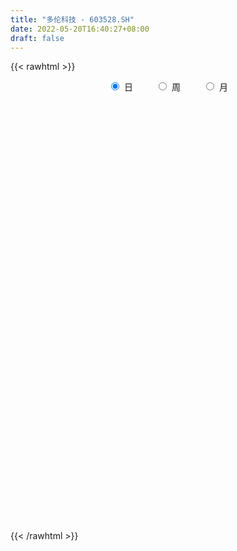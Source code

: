 ```yaml
---
title: "多伦科技 - 603528.SH"
date: 2022-05-20T16:40:27+08:00
draft: false
---
```

{{< rawhtml >}}
    <div style="text-align: center">
        <label style="padding: 1rem;"><input style="margin-right: .5rem" type="radio" name="period" value="D" checked onclick="period_change(this)">日</label>
        <label style="padding: 1rem;"><input style="margin-right: .5rem" type="radio" name="period" value="W" onclick="period_change(this)">周</label>
        <label style="padding: 1rem;"><input style="margin-right: .5rem" type="radio" name="period" value="M" onclick="period_change(this)">月</label>
    </div>
    <div id="chart" style="height: 700px;"></div> 
    <script type="text/javascript">
        const D_v = [88317.94,124530.0,103989.47,138926.99,129784.19,67183.0,84947.59,71964.83,52346.34,163768.57,290555.54,167039.06,124992.46,85706.24,96510.79,90710.22,72031.19,59670.53,53908.0,44560.11,85209.0,53409.76,62766.15,144090.92,98509.26,49193.0,55923.25,48762.22,40203.25,34365.31,69115.95,93376.96,51154.97,40407.0,53279.69,43939.68,49185.02,47878.12,44071.85,46292.51,27036.0,26009.0,33170.26,41780.95,40625.0,42506.07,41245.29,31459.46,47312.03,28326.0,29557.0,25313.07,36878.9,36581.08,31639.0,41930.63,22499.91,34486.95,41631.01,35881.21,36123.26,23887.0,20600.0,30131.08,43168.94,26919.75,29245.74,31096.99,45554.71,39504.92,28212.0,22739.17,22447.33,29140.57,44007.23,42603.0,123352.44,68737.83,41960.34,34133.84,44017.41,33868.78,42957.15,60524.54,39783.74,46832.71,57347.37,45219.66,43808.59,49525.44,45264.0,44645.0,39930.75,27603.95,72544.12,62085.51,32030.0,21188.34,25846.95,18560.92,24441.92,22010.0,21386.5,19317.0,16942.0,25878.0,28646.0,13487.0,13283.0,25670.0,19271.0,10913.1,13759.0,25112.41,13356.41,62562.56,28186.37,32155.19,18029.0,28294.19,21828.0,18484.08,13558.19,13035.09,16873.0,24467.94,26626.0,21806.0,13823.0,17751.0,21587.0,12745.1,15226.0,16568.96,21271.0,21680.0,12901.51,61889.1,38763.99,22857.51,21549.24,33083.73,22487.0,21977.51,18504.31,19487.87,21762.0,22052.98,18190.87,24371.87,22604.0,22637.84,49017.85,44824.0,37754.0,24994.12,22796.0,30391.0,25805.4,32683.0,29670.84,54435.81,37583.0,26659.0,38549.0,26280.0,20939.0,21117.0,21428.01,29853.0,60698.41,57286.0,41069.26,94625.89,72890.88,53692.84,94454.67,58101.47,52576.0,23020.46,96082.26,60790.26,44627.09,33383.0,30793.0,18779.0,18685.0,23700.0,22287.0,14365.0,36541.0,23463.38,19895.51,37872.0,22327.0,30524.0,26021.0,66021.9,364901.01,233084.66,116391.46,107357.42,135857.72,138168.27,101616.17,75752.5,81880.0,80375.0,70748.99,46012.24,41661.82,41657.82,31608.1,39011.0,26266.0,27349.0,22536.99,24786.99,28221.99,26695.0,31812.0,48012.0,24953.41,21632.99,24662.5,21449.5,19472.0,37748.39,16889.87,18063.0,40461.41,53147.0,62596.0,39808.0,57166.14,42801.07,28666.99,30733.98,24271.8,19293.93,15130.82,18951.0,25019.0,19331.82,15560.0,15287.09,16728.0,17888.0,17417.1,13765.0]
const D_histogram = [0.0,0.0209768661,0.0323391302,0.0643325357,0.0616824836,0.0563792529,0.0590969247,0.0392316786,0.0265089204,0.0735165296,0.1044930493,0.0943247197,0.0828342553,0.0683887125,0.0736628555,0.0667039398,0.0363997477,0.0177556027,-0.0028095162,-0.0095117533,-0.0033420686,-0.0072126851,-0.001272808,-0.0627486772,-0.1153398434,-0.1382826221,-0.1436772,-0.1317190538,-0.1124020909,-0.103907267,-0.0724097351,-0.0822256821,-0.0904307212,-0.0912462532,-0.0993048211,-0.0889182222,-0.076246843,-0.079226473,-0.06359931,-0.0580438447,-0.0474728779,-0.0386714757,-0.0243325032,-0.0040280197,0.0183221401,0.0184049155,0.0070373447,-0.003907271,-0.021662266,-0.0235604568,-0.0217484709,-0.0144655531,-0.0175040833,-0.0140491842,-0.0232660126,-0.046908988,-0.0501679019,-0.0390889472,-0.0080278002,0.0122498124,0.032973905,0.0419672945,0.0468700661,0.053950493,0.0682834666,0.0760443798,0.0842113056,0.0779727677,0.0832761356,0.0634371,0.0536235908,0.0428279892,0.0337996706,0.0371242966,0.0479326128,0.0429722475,0.0040397538,-0.0324561079,-0.0513977023,-0.0665228229,-0.0636332863,-0.0590316023,-0.0496344004,-0.0350582444,-0.0198347516,-0.0036820004,0.001365827,0.0017382816,0.0042622295,-0.0003036286,-0.0058823146,-0.0162572071,-0.0245901099,-0.0279593797,-0.0311680758,-0.041056827,-0.0500533093,-0.0457794866,-0.04543315,-0.0346995571,-0.0179390186,-0.0027058721,0.001843082,0.0115780832,0.0189214714,0.0236995879,0.0291180554,0.0288438818,0.0268648325,0.0200306551,0.0111041589,0.008328814,0.0057063368,-0.0069066834,-0.0110647592,-0.0383981965,-0.0532100545,-0.0707630702,-0.0729983331,-0.0634346411,-0.0481087103,-0.0317794109,-0.0181575031,-0.0043525278,0.0088534314,0.0235241886,0.043395784,0.0513466686,0.060864704,0.0605164989,0.0596082394,0.0576225251,0.0542960675,0.0533707678,0.052600977,0.0492964151,0.0393585688,0.0461160129,0.058411161,0.0561688027,0.0543767946,0.0387971755,0.0261530347,0.01659019,0.0164420729,0.013868918,0.0143463118,0.0179543599,0.0169128135,0.0180784564,0.0186106834,0.0110174603,0.0197641297,0.031228823,0.0264941767,0.0143466171,0.0090058863,0.0126582241,0.0102397512,0.0136923034,0.019336151,0.031757119,0.0336624602,0.0345437954,0.0212566606,0.020158741,0.0145870383,0.0122136757,0.0093888424,0.0006641295,0.0116716956,0.0133836059,0.0168070538,0.0230000206,0.0171500917,0.0110394265,-0.0370591513,-0.0520713462,-0.0805397071,-0.090239142,-0.1308564553,-0.1322654767,-0.1138295904,-0.1002548919,-0.0953156119,-0.0849815237,-0.0748049973,-0.0542411994,-0.0427992852,-0.0273662205,-0.0037964674,0.0102445826,0.0226592347,0.0167594579,0.0136915158,0.0189099,0.0232617475,0.0663562689,0.1102637932,0.1017119192,0.0802794677,0.0619250974,0.0641899812,0.0516719876,0.0304268159,0.017519509,-0.019519396,-0.0282159085,-0.0339440023,-0.0316903178,-0.0283087822,-0.0230567225,-0.018769555,-0.0242035971,-0.025818029,-0.0229803977,-0.0231922655,-0.0195079441,-0.0135302426,-0.0076739709,0.0029220991,-0.0000275566,-0.0055691325,-0.0143466117,-0.0125341077,-0.01819034,-0.0198935668,-0.0343007382,-0.0398826539,-0.0440167929,-0.0220375631,-0.0128727111,0.0056781857,-0.011078465,-0.0548051307,-0.0779192283,-0.0982116741,-0.0899208899,-0.0779842456,-0.0654867969,-0.0461237831,-0.0240056584,-0.0070090283,0.0122842982,0.0268723499,0.0357707193,0.0411930869,0.0485258633,0.0552846974,0.0605653044]
const D_fast = [0.0,0.0262210826,0.0456681293,0.0937446687,0.1065152375,0.1153068201,0.132798723,0.1227413965,0.1166458684,0.18203261,0.239132392,0.2525452424,0.2617633418,0.2644149771,0.288104834,0.2978219033,0.2766176482,0.2624124038,0.2411449058,0.2320647304,0.237398898,0.2317251102,0.2373467852,0.1601837467,0.0787576198,0.0212441856,-0.0200696923,-0.0410413096,-0.0498248694,-0.0673068623,-0.0539117642,-0.0842841316,-0.1150968511,-0.1387239463,-0.1716087196,-0.1834516762,-0.1898420077,-0.212628256,-0.2129009205,-0.2218564164,-0.2231536691,-0.2240201358,-0.2157642891,-0.1964668105,-0.1695361157,-0.1648521114,-0.174460346,-0.1863817795,-0.209552341,-0.2173406459,-0.2209657778,-0.2172992483,-0.2247137993,-0.2247711962,-0.2398045278,-0.2751747502,-0.2909756395,-0.2896689216,-0.2606147247,-0.2372746591,-0.2083070901,-0.188821877,-0.1722015889,-0.1516335388,-0.1202296985,-0.0934576904,-0.0642379382,-0.0509832841,-0.0248608823,-0.028840643,-0.0252482544,-0.0253368587,-0.0259152597,-0.0133095596,0.0094819099,0.0152646064,-0.0226579488,-0.0672678374,-0.0990588574,-0.1308146838,-0.1438334688,-0.1539896853,-0.1570010836,-0.1511894887,-0.1409246837,-0.1256924327,-0.1203031485,-0.1194961235,-0.1159066183,-0.1205483834,-0.1275976481,-0.1420368423,-0.1565172727,-0.1668763874,-0.1778771024,-0.1980300604,-0.21953987,-0.226710919,-0.2377228699,-0.2356641663,-0.2233883823,-0.208831704,-0.2038219793,-0.1911924573,-0.1791187013,-0.1684156878,-0.1557177065,-0.1487809097,-0.1440437508,-0.1458702645,-0.1520207209,-0.1527138623,-0.1539097553,-0.1682494463,-0.1751737119,-0.2121066983,-0.24022107,-0.2754648532,-0.2959496993,-0.3022446677,-0.2989459144,-0.2905614677,-0.2814789358,-0.2687620924,-0.2533427753,-0.232790971,-0.2020704295,-0.1812828779,-0.1565486665,-0.1417677468,-0.1277739465,-0.1153540295,-0.1051064703,-0.092689078,-0.0803086245,-0.0712890826,-0.0713872868,-0.0531008394,-0.026202901,-0.0144030587,-0.0026008682,-0.0084811933,-0.0145870755,-0.0200023726,-0.0160399716,-0.015145897,-0.0110819252,-0.0029852872,0.0002013698,0.0058866268,0.0110715247,0.0062326666,0.0199203685,0.0391922675,0.0410811654,0.0325202601,0.0294310009,0.0362478946,0.0363893596,0.0432649876,0.053742873,0.0741031207,0.084424077,0.093941361,0.0859683913,0.0899101571,0.0879852139,0.0886652703,0.0881876475,0.079628967,0.0935544571,0.0986122688,0.1062374801,0.1181804521,0.1166180462,0.1132672375,0.0559038719,0.0278738405,-0.0207294472,-0.0529886676,-0.1263200947,-0.1607954853,-0.1708169966,-0.1823060211,-0.2011956441,-0.2121069368,-0.2206316598,-0.2136281617,-0.2128860687,-0.2042945592,-0.1816739229,-0.1650717272,-0.1469922665,-0.1487021788,-0.148347242,-0.1384013828,-0.1282340984,-0.0685505098,0.0029229629,0.0197990687,0.0184364841,0.0155633881,0.0338757672,0.0342757705,0.0206373028,0.0121098731,-0.0298088809,-0.0455593705,-0.0597734649,-0.0654423598,-0.0691380198,-0.0696501406,-0.0700553619,-0.0815403033,-0.0896092424,-0.0925167105,-0.0985266447,-0.0997193094,-0.0971241685,-0.0931863896,-0.0818597948,-0.0848163397,-0.0917501986,-0.1041143308,-0.1054353538,-0.1156391711,-0.1223157895,-0.1452981454,-0.1608507246,-0.1759890619,-0.1595192228,-0.1535725487,-0.1336021054,-0.1531283723,-0.2105563208,-0.2531502254,-0.2979955898,-0.312185028,-0.3197444452,-0.3236186957,-0.3157866276,-0.2996699176,-0.2844255445,-0.2620611435,-0.2407550043,-0.222913955,-0.2071933158,-0.1877290735,-0.1671490651,-0.1467271319]
const D_slow = [0.0,0.0052442165,0.0133289991,0.029412133,0.0448327539,0.0589275671,0.0737017983,0.083509718,0.090136948,0.1085160804,0.1346393428,0.1582205227,0.1789290865,0.1960262646,0.2144419785,0.2311179635,0.2402179004,0.2446568011,0.243954422,0.2415764837,0.2407409666,0.2389377953,0.2386195933,0.222932424,0.1940974631,0.1595268076,0.1236075076,0.0906777442,0.0625772215,0.0366004047,0.0184979709,-0.0020584496,-0.0246661299,-0.0474776932,-0.0723038984,-0.094533454,-0.1135951647,-0.133401783,-0.1493016105,-0.1638125717,-0.1756807911,-0.1853486601,-0.1914317859,-0.1924387908,-0.1878582558,-0.1832570269,-0.1814976907,-0.1824745085,-0.187890075,-0.1937801892,-0.1992173069,-0.2028336952,-0.207209716,-0.210722012,-0.2165385152,-0.2282657622,-0.2408077377,-0.2505799745,-0.2525869245,-0.2495244714,-0.2412809952,-0.2307891715,-0.219071655,-0.2055840318,-0.1885131651,-0.1695020702,-0.1484492438,-0.1289560518,-0.1081370179,-0.0922777429,-0.0788718452,-0.0681648479,-0.0597149303,-0.0504338561,-0.0384507029,-0.0277076411,-0.0266977026,-0.0348117296,-0.0476611552,-0.0642918609,-0.0802001825,-0.094958083,-0.1073666831,-0.1161312443,-0.1210899321,-0.1220104323,-0.1216689755,-0.1212344051,-0.1201688477,-0.1202447549,-0.1217153335,-0.1257796353,-0.1319271628,-0.1389170077,-0.1467090266,-0.1569732334,-0.1694865607,-0.1809314324,-0.1922897199,-0.2009646091,-0.2054493638,-0.2061258318,-0.2056650613,-0.2027705405,-0.1980401727,-0.1921152757,-0.1848357619,-0.1776247914,-0.1709085833,-0.1659009195,-0.1631248798,-0.1610426763,-0.1596160921,-0.1613427629,-0.1641089527,-0.1737085018,-0.1870110155,-0.204701783,-0.2229513663,-0.2388100266,-0.2508372041,-0.2587820569,-0.2633214326,-0.2644095646,-0.2621962067,-0.2563151596,-0.2454662136,-0.2326295464,-0.2174133704,-0.2022842457,-0.1873821859,-0.1729765546,-0.1594025377,-0.1460598458,-0.1329096015,-0.1205854978,-0.1107458556,-0.0992168523,-0.0846140621,-0.0705718614,-0.0569776628,-0.0472783689,-0.0407401102,-0.0365925627,-0.0324820445,-0.029014815,-0.025428237,-0.020939647,-0.0167114437,-0.0121918296,-0.0075391587,-0.0047847937,0.0001562388,0.0079634445,0.0145869887,0.018173643,0.0204251145,0.0235896706,0.0261496084,0.0295726842,0.034406722,0.0423460017,0.0507616168,0.0593975656,0.0647117308,0.069751416,0.0733981756,0.0764515945,0.0787988051,0.0789648375,0.0818827614,0.0852286629,0.0894304263,0.0951804315,0.0994679544,0.1022278111,0.0929630232,0.0799451867,0.0598102599,0.0372504744,0.0045363606,-0.0285300086,-0.0569874062,-0.0820511292,-0.1058800322,-0.1271254131,-0.1458266624,-0.1593869623,-0.1700867836,-0.1769283387,-0.1778774555,-0.1753163099,-0.1696515012,-0.1654616367,-0.1620387578,-0.1573112828,-0.1514958459,-0.1349067787,-0.1073408304,-0.0819128506,-0.0618429836,-0.0463617093,-0.030314214,-0.0173962171,-0.0097895131,-0.0054096359,-0.0102894849,-0.017343462,-0.0258294626,-0.033752042,-0.0408292376,-0.0465934182,-0.0512858069,-0.0573367062,-0.0637912135,-0.0695363129,-0.0753343792,-0.0802113653,-0.0835939259,-0.0855124187,-0.0847818939,-0.084788783,-0.0861810662,-0.0897677191,-0.092901246,-0.097448831,-0.1024222227,-0.1109974073,-0.1209680708,-0.131972269,-0.1374816597,-0.1406998375,-0.1392802911,-0.1420499073,-0.15575119,-0.1752309971,-0.1997839156,-0.2222641381,-0.2417601995,-0.2581318988,-0.2696628445,-0.2756642591,-0.2774165162,-0.2743454417,-0.2676273542,-0.2586846744,-0.2483864027,-0.2362549368,-0.2224337625,-0.2072924364]
const D_data = [['2021-05-11', 8.6638, 8.6239, 8.4248, 8.7434],['2021-05-12', 8.5443, 8.9526, 8.5044, 9.1617],['2021-05-13', 8.8629, 8.9426, 8.8032, 9.1418],['2021-05-14', 8.9625, 9.3608, 8.8729, 9.4604],['2021-05-17', 9.3608, 9.0621, 9.0621, 9.6994],['2021-05-18', 8.9824, 9.0621, 8.853, 9.2314],['2021-05-19', 9.0322, 9.2115, 8.9028, 9.3907],['2021-05-20', 9.1418, 8.9326, 8.9227, 9.321],['2021-05-21', 8.9028, 8.9725, 8.7136, 9.0322],['2021-05-24', 8.9625, 9.8687, 8.8729, 9.8687],['2021-05-25', 10.4463, 9.9683, 9.7393, 10.4563],['2021-05-26', 9.8388, 9.6098, 9.4604, 9.9583],['2021-05-27', 9.5102, 9.6297, 9.4604, 9.8886],['2021-05-28', 9.5799, 9.6098, 9.4604, 9.7094],['2021-05-31', 9.6098, 9.9185, 9.57, 10.0081],['2021-06-01', 9.8687, 9.8488, 9.7592, 10.1376],['2021-06-02', 9.8488, 9.5301, 9.5102, 9.8488],['2021-06-03', 9.5301, 9.5998, 9.3111, 9.6596],['2021-06-04', 9.56, 9.5102, 9.3608, 9.6596],['2021-06-07', 9.5102, 9.6397, 9.4106, 9.6397],['2021-06-08', 9.6297, 9.8289, 9.56, 10.1376],['2021-06-09', 9.7791, 9.7393, 9.6596, 10.0181],['2021-06-10', 9.6994, 9.8986, 9.5799, 9.9384],['2021-06-11', 9.98, 8.91, 8.91, 9.98],['2021-06-15', 8.76, 8.67, 8.61, 9.25],['2021-06-16', 8.65, 8.76, 8.57, 8.85],['2021-06-17', 8.76, 8.81, 8.7, 8.99],['2021-06-18', 8.99, 8.95, 8.84, 9.06],['2021-06-21', 8.95, 9.04, 8.76, 9.05],['2021-06-22', 9.04, 8.9, 8.87, 9.09],['2021-06-23', 8.9, 9.23, 8.75, 9.34],['2021-06-24', 9.15, 8.71, 8.69, 9.15],['2021-06-25', 8.66, 8.61, 8.38, 8.7],['2021-06-28', 8.61, 8.6, 8.45, 8.68],['2021-06-29', 8.57, 8.4, 8.39, 8.67],['2021-06-30', 8.45, 8.55, 8.42, 8.65],['2021-07-01', 8.56, 8.56, 8.46, 8.71],['2021-07-02', 8.56, 8.31, 8.26, 8.59],['2021-07-05', 8.28, 8.5, 8.28, 8.53],['2021-07-06', 8.43, 8.36, 8.24, 8.56],['2021-07-07', 8.38, 8.4, 8.28, 8.42],['2021-07-08', 8.4, 8.37, 8.31, 8.43],['2021-07-09', 8.37, 8.45, 8.3, 8.51],['2021-07-12', 8.48, 8.58, 8.46, 8.6],['2021-07-13', 8.56, 8.7, 8.49, 8.71],['2021-07-14', 8.71, 8.47, 8.46, 8.73],['2021-07-15', 8.43, 8.28, 8.2, 8.48],['2021-07-16', 8.26, 8.2, 8.19, 8.35],['2021-07-19', 8.25, 8.0, 7.86, 8.25],['2021-07-20', 7.99, 8.1, 7.88, 8.1],['2021-07-21', 8.04, 8.1, 7.99, 8.15],['2021-07-22', 8.05, 8.15, 8.05, 8.18],['2021-07-23', 8.16, 7.99, 7.94, 8.16],['2021-07-26', 7.97, 8.03, 7.86, 8.05],['2021-07-27', 8.0, 7.81, 7.8, 8.05],['2021-07-28', 7.89, 7.48, 7.36, 7.89],['2021-07-29', 7.55, 7.59, 7.55, 7.67],['2021-07-30', 7.6, 7.72, 7.51, 7.75],['2021-08-02', 7.65, 8.03, 7.65, 8.06],['2021-08-03', 8.03, 8.0, 7.95, 8.11],['2021-08-04', 7.92, 8.1, 7.92, 8.14],['2021-08-05', 8.11, 8.03, 7.96, 8.11],['2021-08-06', 8.02, 8.02, 7.94, 8.02],['2021-08-09', 8.02, 8.09, 7.95, 8.17],['2021-08-10', 8.09, 8.26, 8.06, 8.33],['2021-08-11', 8.25, 8.27, 8.16, 8.31],['2021-08-12', 8.27, 8.36, 8.24, 8.39],['2021-08-13', 8.37, 8.23, 8.18, 8.38],['2021-08-16', 8.24, 8.42, 8.15, 8.52],['2021-08-17', 8.38, 8.11, 8.1, 8.41],['2021-08-18', 8.09, 8.19, 8.07, 8.26],['2021-08-19', 8.13, 8.15, 8.13, 8.24],['2021-08-20', 8.14, 8.14, 8.01, 8.19],['2021-08-23', 8.11, 8.3, 8.06, 8.31],['2021-08-24', 8.3, 8.46, 8.28, 8.48],['2021-08-25', 8.47, 8.31, 8.29, 8.5],['2021-08-26', 8.34, 7.78, 7.68, 8.34],['2021-08-27', 7.74, 7.59, 7.55, 7.8],['2021-08-30', 7.64, 7.62, 7.57, 7.76],['2021-08-31', 7.62, 7.52, 7.47, 7.62],['2021-09-01', 7.51, 7.65, 7.44, 7.71],['2021-09-02', 7.7, 7.63, 7.55, 7.7],['2021-09-03', 7.63, 7.67, 7.6, 7.74],['2021-09-06', 7.67, 7.75, 7.66, 7.88],['2021-09-07', 7.76, 7.8, 7.72, 7.83],['2021-09-08', 7.83, 7.87, 7.74, 7.88],['2021-09-09', 7.87, 7.77, 7.71, 7.87],['2021-09-10', 7.79, 7.71, 7.66, 7.82],['2021-09-13', 7.68, 7.73, 7.55, 7.78],['2021-09-14', 7.7, 7.62, 7.6, 7.77],['2021-09-15', 7.63, 7.56, 7.53, 7.66],['2021-09-16', 7.56, 7.43, 7.41, 7.62],['2021-09-17', 7.43, 7.37, 7.2, 7.47],['2021-09-22', 7.33, 7.36, 7.25, 7.45],['2021-09-23', 7.38, 7.3, 7.28, 7.46],['2021-09-24', 7.32, 7.13, 7.09, 7.34],['2021-09-27', 7.14, 7.03, 6.96, 7.19],['2021-09-28', 7.04, 7.12, 6.96, 7.13],['2021-09-29', 7.11, 7.02, 6.95, 7.11],['2021-09-30', 7.02, 7.12, 6.95, 7.12],['2021-10-08', 7.13, 7.22, 7.13, 7.27],['2021-10-11', 7.21, 7.25, 7.17, 7.29],['2021-10-12', 7.25, 7.14, 7.09, 7.25],['2021-10-13', 7.14, 7.22, 7.14, 7.27],['2021-10-14', 7.22, 7.22, 7.18, 7.25],['2021-10-15', 7.33, 7.21, 7.19, 7.37],['2021-10-18', 7.21, 7.24, 7.05, 7.26],['2021-10-19', 7.22, 7.18, 7.16, 7.23],['2021-10-20', 7.18, 7.15, 7.12, 7.21],['2021-10-21', 7.11, 7.06, 7.01, 7.15],['2021-10-22', 7.06, 6.98, 6.98, 7.09],['2021-10-25', 6.95, 7.01, 6.93, 7.04],['2021-10-26', 7.0, 6.98, 6.95, 7.03],['2021-10-27', 6.98, 6.79, 6.76, 7.02],['2021-10-28', 6.79, 6.82, 6.78, 6.87],['2021-10-29', 6.5, 6.4, 6.22, 6.5],['2021-11-01', 6.37, 6.38, 6.24, 6.4],['2021-11-02', 6.38, 6.18, 6.14, 6.39],['2021-11-03', 6.18, 6.23, 6.18, 6.3],['2021-11-04', 6.23, 6.31, 6.19, 6.33],['2021-11-05', 6.34, 6.37, 6.27, 6.4],['2021-11-08', 6.35, 6.4, 6.24, 6.44],['2021-11-09', 6.41, 6.39, 6.31, 6.46],['2021-11-10', 6.38, 6.42, 6.34, 6.44],['2021-11-11', 6.39, 6.45, 6.39, 6.5],['2021-11-12', 6.46, 6.52, 6.42, 6.55],['2021-11-15', 6.54, 6.67, 6.54, 6.7],['2021-11-16', 6.7, 6.6, 6.58, 6.72],['2021-11-17', 6.63, 6.68, 6.56, 6.68],['2021-11-18', 6.7, 6.6, 6.59, 6.7],['2021-11-19', 6.6, 6.61, 6.49, 6.65],['2021-11-22', 6.58, 6.61, 6.56, 6.63],['2021-11-23', 6.64, 6.6, 6.58, 6.65],['2021-11-24', 6.61, 6.64, 6.51, 6.66],['2021-11-25', 6.64, 6.66, 6.58, 6.68],['2021-11-26', 6.66, 6.64, 6.55, 6.68],['2021-11-29', 6.6, 6.54, 6.47, 6.6],['2021-11-30', 6.6, 6.76, 6.56, 6.9],['2021-12-01', 6.76, 6.91, 6.75, 6.94],['2021-12-02', 6.91, 6.79, 6.79, 6.93],['2021-12-03', 6.79, 6.82, 6.79, 6.88],['2021-12-06', 6.8, 6.63, 6.6, 6.83],['2021-12-07', 6.67, 6.61, 6.56, 6.72],['2021-12-08', 6.67, 6.6, 6.56, 6.67],['2021-12-09', 6.6, 6.7, 6.59, 6.7],['2021-12-10', 6.66, 6.67, 6.6, 6.74],['2021-12-13', 6.7, 6.71, 6.66, 6.78],['2021-12-14', 6.7, 6.77, 6.68, 6.77],['2021-12-15', 6.81, 6.73, 6.7, 6.81],['2021-12-16', 6.74, 6.77, 6.74, 6.82],['2021-12-17', 6.83, 6.78, 6.76, 6.85],['2021-12-20', 6.76, 6.67, 6.65, 6.76],['2021-12-21', 6.71, 6.89, 6.68, 6.94],['2021-12-22', 6.9, 7.0, 6.86, 7.05],['2021-12-23', 6.97, 6.84, 6.83, 7.0],['2021-12-24', 6.82, 6.72, 6.71, 6.86],['2021-12-27', 6.69, 6.77, 6.65, 6.78],['2021-12-28', 6.78, 6.89, 6.73, 6.94],['2021-12-29', 6.87, 6.83, 6.79, 6.88],['2021-12-30', 6.8, 6.92, 6.8, 7.0],['2021-12-31', 6.92, 6.99, 6.92, 7.01],['2022-01-04', 6.99, 7.15, 6.99, 7.2],['2022-01-05', 7.17, 7.09, 7.04, 7.2],['2022-01-06', 7.1, 7.12, 7.04, 7.13],['2022-01-07', 7.13, 6.94, 6.92, 7.19],['2022-01-10', 6.97, 7.08, 6.87, 7.11],['2022-01-11', 7.08, 7.03, 7.02, 7.13],['2022-01-12', 7.01, 7.07, 7.01, 7.13],['2022-01-13', 7.11, 7.07, 7.05, 7.14],['2022-01-14', 7.05, 6.98, 6.96, 7.12],['2022-01-17', 6.98, 7.25, 6.98, 7.27],['2022-01-18', 7.21, 7.19, 7.14, 7.36],['2022-01-19', 7.21, 7.25, 7.13, 7.28],['2022-01-20', 7.28, 7.34, 7.06, 7.49],['2022-01-21', 7.37, 7.22, 7.11, 7.42],['2022-01-24', 7.11, 7.21, 7.08, 7.34],['2022-01-25', 7.28, 6.54, 6.53, 7.28],['2022-01-26', 6.54, 6.76, 6.49, 6.82],['2022-01-27', 6.8, 6.43, 6.4, 6.8],['2022-01-28', 6.51, 6.5, 6.41, 6.58],['2022-02-07', 6.15, 5.89, 5.85, 6.25],['2022-02-08', 5.88, 6.16, 5.83, 6.19],['2022-02-09', 6.25, 6.35, 6.16, 6.47],['2022-02-10', 6.37, 6.28, 6.2, 6.38],['2022-02-11', 6.38, 6.13, 6.1, 6.4],['2022-02-14', 6.07, 6.15, 6.07, 6.21],['2022-02-15', 6.14, 6.12, 6.07, 6.19],['2022-02-16', 6.18, 6.26, 6.18, 6.31],['2022-02-17', 6.2, 6.17, 6.15, 6.29],['2022-02-18', 6.17, 6.24, 6.11, 6.24],['2022-02-21', 6.25, 6.41, 6.22, 6.42],['2022-02-22', 6.38, 6.37, 6.32, 6.45],['2022-02-23', 6.37, 6.41, 6.3, 6.43],['2022-02-24', 6.39, 6.19, 6.11, 6.41],['2022-02-25', 6.26, 6.19, 6.15, 6.3],['2022-02-28', 6.19, 6.29, 6.13, 6.35],['2022-03-01', 6.32, 6.3, 6.25, 6.34],['2022-03-02', 6.26, 6.93, 6.24, 6.93],['2022-03-03', 7.05, 7.23, 6.93, 7.61],['2022-03-04', 7.05, 6.74, 6.68, 7.05],['2022-03-07', 6.65, 6.56, 6.56, 6.78],['2022-03-08', 6.56, 6.54, 6.47, 6.72],['2022-03-09', 6.56, 6.8, 6.38, 6.88],['2022-03-10', 6.9, 6.63, 6.5, 6.91],['2022-03-11', 6.5, 6.46, 6.22, 6.5],['2022-03-14', 6.39, 6.49, 6.33, 6.62],['2022-03-15', 6.56, 6.05, 6.02, 6.62],['2022-03-16', 6.1, 6.26, 5.92, 6.26],['2022-03-17', 6.22, 6.23, 6.14, 6.39],['2022-03-18', 6.18, 6.29, 6.16, 6.32],['2022-03-21', 6.31, 6.29, 6.2, 6.36],['2022-03-22', 6.27, 6.31, 6.27, 6.38],['2022-03-23', 6.4, 6.3, 6.26, 6.42],['2022-03-24', 6.26, 6.15, 6.12, 6.29],['2022-03-25', 6.17, 6.15, 6.11, 6.21],['2022-03-28', 6.16, 6.18, 6.06, 6.21],['2022-03-29', 6.19, 6.12, 6.11, 6.23],['2022-03-30', 6.12, 6.15, 6.1, 6.16],['2022-03-31', 6.12, 6.18, 6.11, 6.24],['2022-04-01', 6.18, 6.19, 6.12, 6.21],['2022-04-06', 6.17, 6.28, 6.13, 6.28],['2022-04-07', 6.32, 6.12, 6.07, 6.33],['2022-04-08', 6.14, 6.05, 5.9, 6.16],['2022-04-11', 6.05, 5.95, 5.91, 6.07],['2022-04-12', 6.0, 6.04, 5.87, 6.04],['2022-04-13', 6.04, 5.91, 5.9, 6.04],['2022-04-14', 5.91, 5.91, 5.85, 5.94],['2022-04-15', 5.91, 5.67, 5.61, 5.91],['2022-04-18', 5.66, 5.68, 5.47, 5.71],['2022-04-19', 5.67, 5.62, 5.54, 5.7],['2022-04-20', 5.64, 5.95, 5.44, 5.96],['2022-04-21', 5.81, 5.84, 5.68, 6.05],['2022-04-22', 5.71, 6.01, 5.6, 6.03],['2022-04-25', 5.94, 5.55, 5.51, 5.94],['2022-04-26', 5.5, 5.0, 5.0, 5.62],['2022-04-27', 5.0, 5.0, 4.66, 5.06],['2022-04-28', 4.99, 4.82, 4.72, 4.99],['2022-04-29', 4.82, 5.04, 4.82, 5.12],['2022-05-05', 4.96, 5.04, 4.89, 5.09],['2022-05-06', 4.91, 5.02, 4.9, 5.11],['2022-05-09', 5.0, 5.11, 4.98, 5.15],['2022-05-10', 5.03, 5.19, 5.02, 5.23],['2022-05-11', 5.2, 5.18, 5.13, 5.3],['2022-05-12', 5.19, 5.27, 5.13, 5.28],['2022-05-13', 5.3, 5.28, 5.23, 5.33],['2022-05-16', 5.28, 5.26, 5.24, 5.32],['2022-05-17', 5.27, 5.25, 5.18, 5.28],['2022-05-18', 5.27, 5.31, 5.26, 5.37],['2022-05-19', 5.25, 5.35, 5.23, 5.36],['2022-05-20', 5.35, 5.38, 5.33, 5.39]]
const W_v = [335191.3099999999,302076.33,344401.17,281695.23,216980.55,151751.65,854049.05,365454.18,346475.1,994397.9199999999,552417.6899999999,395481.7,251659.06,279166.62,259605.81,165871.81,219200.27,243543.14,232535.15,164634.04,114191.62,162157.84,135401.35,85462.88,111344.25,109650.89,199412.65,141352.34,174139.03,243427.46,138654.97,84770.4,40727.4,162393.01,159923.91,377380.61,189169.2,463942.85,434300.65,925493.28,450749.77,773546.7000000001,272694.14,876508.5300000001,410201.08,488331.24,317454.02,275501.98,236143.53,172200.66,205643.22,222986.77,201015.02,178347.47,210628.29,143490.81,111588.77,101514.75,126693.74,110487.72,108099.38,90807.37,102170.95,86234.29,123287.55,148743.72,260304.5,222430.93,139916.03,238489.36,269793.2,137341.27,158260.0,98051.63,106948.23,133549.28,215018.13,213908.49,185176.51,96245.43,124274.8,396027.16,536611.85,489940.9299999999,725826.02,559448.53,363170.35,1328680.95,479421.67,294947.46,247259.93,214229.68,82431.0,272956.02,226345.38,241047.29,148294.28,86431.6,141441.06,146833.11,174962.14,177753.51,101851.28,131846.36,89463.73,78695.67,80712.72,62240.12,98054.84,100515.55,155057.36,144808.19,221832.87,1924585.46,152692.24,352557.76,291649.78,199815.54,220953.87,164940.28,144777.53,131685.7,103343.96,113241.08,218897.32,218537.26,132046.34,134173.58,308829.3,289812.56,227050.81,494559.85,379335.23,772691.4099999999,1111093.3500000001,466867.45,573554.4300000001,504649.14,411945.36,278584.18,320741.45,347098.2299999999,759734.0699999999,328450.1,286021.3,453334.23,359883.0,883715.98,1096825.1900000002,870997.26,672220.4100000001,294016.23,594594.54,845274.7200000001,714745.3099999999,419621.82,342863.42,607039.38,328279.89,298083.79,242608.5,369012.43,331220.34,153985.51,227190.49,136670.68,121431.94,363465.32,497114.6500000001,292542.09,334795.28,512182.49,338530.68,896594.4899999999,281675.69,303786.62,199454.75,201614.06,237809.88,325291.85,300532.8,258712.7,232937.39,245926.0,109736.56,147222.94,261265.71,174484.1,198442.64,165142.48,609765.8400000001,366501.59,251483.76,281898.56,437985.77,459194.81,144488.27,585729.03,406225.9500000001,832061.8699999999,372830.73,390035.94,252387.73,288216.4400000001,234689.51,176579.62,197616.77,167387.0,167137.57,158122.48,160562.5,158458.13,307841.07,196937.52,249708.02,223173.78,162233.58,97626.21,24441.92,105533.5,100357.0,125703.48,128492.75,86418.3,101593.0,87491.06,157961.35,115540.42,108981.72,179227.81,141346.24,157226.81,119617.01,326570.44,281845.44,265675.61,97816.0,140098.89,720552.5700000001,599391.04,354768.73,180204.74,129589.97,104777.41,124965.38,191157.28,199176.18,43565.73,93992.64,81085.19]
const W_histogram = [0.0,-0.0962242735,-0.2735660231,-0.3490513162,-0.396294242,-0.4218301991,-0.3209666722,-0.2602741683,-0.1944504615,-0.0365397212,0.0585309666,0.1370305518,0.1218823326,0.1186957782,0.0285486605,-0.0133616934,-0.094197153,-0.1111789176,-0.1577558375,-0.1803547352,-0.1795004464,-0.215108202,-0.2029278678,-0.2031798871,-0.2001989057,-0.1657076985,-0.122839689,-0.1070976142,-0.0642471684,-0.0890664913,-0.1448658153,-0.1361300966,-0.1175018531,-0.067931395,-0.0014170741,0.0722401527,0.0563273346,0.1594315082,0.2158932777,0.2874680385,0.2927152438,0.3175292213,0.3184403194,0.3326777139,0.3090589119,0.2828338864,0.1777202689,0.1287086004,0.0497641587,-0.0264496952,-0.0376354467,-0.0597913727,-0.0532107069,-0.0456900568,-0.0334988406,-0.0594990627,-0.0511661595,-0.0565679144,-0.0408483533,-0.0319580566,-0.0308620993,-0.039003722,-0.0380733756,-0.0482603694,-0.1196738186,-0.1137719223,-0.1031307705,-0.063644765,-0.04418246,0.0042294331,0.0145873861,0.0248449315,0.0463025211,0.0510922706,0.0525532164,0.0666966102,0.1022546559,0.1104516522,0.0983225603,0.088843206,0.0644712243,0.0886677026,0.1249875765,0.1529965424,0.2051734799,0.2349808427,0.2748728023,0.3139963885,0.3430177719,0.3153558153,0.2822277635,0.1987251048,0.1156464213,0.0631349322,0.00742574,-0.0174282561,-0.026705616,-0.0651630105,-0.0649642829,-0.0410307926,-0.0342313871,-0.0145308496,-0.0274000446,-0.0347637922,-0.0338081597,-0.0515363833,-0.0899989086,-0.1001986327,-0.0837456786,-0.0745460252,-0.0393554972,0.0015573417,0.0640494008,0.07306344,0.0447668427,0.0057999999,-0.0233450311,-0.0441211071,-0.0641290158,-0.0830922362,-0.1178436377,-0.1232585694,-0.1241950256,-0.102483244,-0.0718776102,-0.0440750366,-0.0256724075,-0.0014828219,0.0231866165,0.0417691622,0.0384725894,0.0423203836,0.0371249442,0.0881544186,0.100404677,0.1265087359,0.1690843459,0.1268183677,0.1094810787,0.0523896383,0.0469255982,0.0513320592,0.0615707874,0.0420559244,0.0621083511,0.0742931779,0.0800175279,0.1328067013,0.2349102196,0.3099216665,0.3016658664,0.2854586695,0.2218811541,0.2915903944,0.2962561131,0.2319136585,0.1557592725,0.1349400671,0.0885780157,0.0602095062,0.0215902622,0.007762586,-0.0813399503,-0.1358731152,-0.2284819198,-0.2181927563,-0.1599799843,-0.1100077171,-0.0631148645,-0.0649537723,0.0192025669,0.0600191786,0.040896357,-0.0187023975,-0.1036882924,-0.1598493433,-0.2219618801,-0.2853191082,-0.3473866607,-0.3944342675,-0.4445929528,-0.4422153507,-0.4638573279,-0.4983625792,-0.4890502056,-0.4058900542,-0.3345312806,-0.2474909103,-0.2200844968,-0.1966694247,-0.1028130904,-0.0260529052,0.0156885394,0.0529575159,0.0770908281,0.1226867849,0.1466586584,0.2266555242,0.2449176651,0.2884215238,0.2977812507,0.2526236187,0.215943088,0.1617558041,0.1016202456,0.0687569882,0.0296646272,-0.0087976344,-0.0486577148,-0.0508174205,-0.0348618129,-0.0274541392,-0.0550860193,-0.0629008236,-0.0602943466,-0.0754059375,-0.0942770637,-0.099622399,-0.0889628168,-0.0756476339,-0.0752334457,-0.1050917735,-0.1170198645,-0.1053304488,-0.0830398063,-0.0589128279,-0.0251927219,-0.0082299029,0.0139519045,0.0273612636,0.0555667486,0.0710192802,0.0832501829,0.1053944556,0.0710862247,0.0253673148,0.0054677345,-0.0074289095,0.0230473449,0.0260900856,0.0187390043,0.0071304526,0.004932868,-0.0027493261,-0.028776427,-0.0189230711,-0.0706550794,-0.0974879056,-0.0892166453,-0.0693839001]
const W_fast = [0.0,-0.1202803419,-0.3660135973,-0.5287617194,-0.6750782057,-0.8060717125,-0.7854498537,-0.7898258919,-0.7726148005,-0.6238389904,-0.514135561,-0.4013783378,-0.386055974,-0.3595685837,-0.4425785363,-0.4878293136,-0.5922140614,-0.6369905554,-0.7230064348,-0.7906940162,-0.834714839,-0.9240996451,-0.9626512778,-1.0136982689,-1.0607670139,-1.0677027313,-1.0555446441,-1.0665769729,-1.0397883192,-1.0868742649,-1.1788900427,-1.2041868482,-1.2149340679,-1.1823464586,-1.1161864062,-1.0244691412,-1.0263001257,-0.883338075,-0.7729029861,-0.6294612157,-0.5510351994,-0.4468389166,-0.3663177386,-0.2689109156,-0.2152649897,-0.1707815436,-0.2314650939,-0.2482996122,-0.3148030142,-0.397629292,-0.4182239052,-0.4553276744,-0.4620496853,-0.4659515493,-0.4621350433,-0.5030100311,-0.5074686678,-0.5270124012,-0.5215049285,-0.5206041459,-0.5272237134,-0.5451162667,-0.5537042641,-0.5759563502,-0.6772882542,-0.6998293384,-0.7149708792,-0.6913960649,-0.682979375,-0.6335101236,-0.6195053241,-0.6030365458,-0.5700033259,-0.5524405088,-0.5378412589,-0.5070237125,-0.4459020029,-0.4100920935,-0.3976405453,-0.3849090981,-0.3931632738,-0.3467998698,-0.2792331017,-0.2129750003,-0.1095046929,-0.0209521193,0.0876580408,0.2052807242,0.3200565505,0.3712335477,0.4086624368,0.3748410543,0.3206739762,0.2839462201,0.2300934628,0.2008824027,0.1849286388,0.1301804917,0.1141381486,0.1278139408,0.1260554994,0.1421233246,0.1224041184,0.1063494227,0.0988530153,0.068240696,0.0072784435,-0.0279709388,-0.0324544043,-0.0418912573,-0.0165396035,0.0247625708,0.1032669801,0.1305468793,0.1134419926,0.0759251499,0.0409438611,0.0091375082,-0.0269026543,-0.0666389338,-0.1308512447,-0.1670808188,-0.1990660314,-0.2029750608,-0.1903388296,-0.1735550151,-0.1615704879,-0.1377516077,-0.1072855152,-0.078260679,-0.0719391044,-0.0575112143,-0.0534254176,0.0196426614,0.0569940891,0.1147253319,0.1995720284,0.1890106421,0.1990436227,0.1550495919,0.1613169513,0.1785564272,0.2041878522,0.1951869703,0.2307664848,0.2615246061,0.287253338,0.3732441868,0.53407526,0.6865671235,0.75372779,0.8088852605,0.8007780336,0.9433848725,1.0221146195,1.0157505795,0.9785360116,0.991451823,0.9672342755,0.9539181426,0.9206964642,0.9088094345,0.7993719105,0.7108704669,0.5611411823,0.5168821567,0.5350999326,0.5575702706,0.588684407,0.5706070562,0.6595640372,0.7153854435,0.7064867112,0.6422123572,0.5313043892,0.4351810025,0.3175779957,0.1828909905,0.0339767728,-0.1116794008,-0.2729863243,-0.3811625598,-0.518768869,-0.6778647652,-0.7908149429,-0.809127305,-0.8214013517,-0.796233709,-0.8238484196,-0.8496007037,-0.781447642,-0.7112006832,-0.6655371036,-0.6150287481,-0.5716227289,-0.4953550759,-0.4347185378,-0.2980577909,-0.2185662338,-0.1029569941,-0.0191519545,-0.0011536819,0.0161515595,0.0024032265,-0.0323272706,-0.0480012808,-0.0796774851,-0.1203391553,-0.1723636644,-0.1872277252,-0.1799875708,-0.179443432,-0.2208468168,-0.244386827,-0.2568539367,-0.2908170119,-0.3332574041,-0.3635083392,-0.3750894611,-0.3806861867,-0.3990803599,-0.4552116311,-0.4963946883,-0.5110378847,-0.5095071938,-0.5001084224,-0.4726864969,-0.4577811536,-0.4321113701,-0.4118616951,-0.3697645229,-0.3365571713,-0.3035137228,-0.2550208362,-0.271557511,-0.3109345922,-0.3294672388,-0.3442211103,-0.3079830197,-0.2984177576,-0.3010840878,-0.3109100264,-0.3118743939,-0.3202439196,-0.3534651272,-0.3483425391,-0.4177383172,-0.4689431198,-0.4829760208,-0.4804892507]
const W_slow = [0.0,-0.0240560684,-0.0924475742,-0.1797104032,-0.2787839637,-0.3842415135,-0.4644831815,-0.5295517236,-0.578164339,-0.5872992693,-0.5726665276,-0.5384088897,-0.5079383065,-0.478264362,-0.4711271968,-0.4744676202,-0.4980169084,-0.5258116378,-0.5652505972,-0.610339281,-0.6552143926,-0.7089914431,-0.75972341,-0.8105183818,-0.8605681082,-0.9019950329,-0.9327049551,-0.9594793587,-0.9755411508,-0.9978077736,-1.0340242274,-1.0680567516,-1.0974322148,-1.1144150636,-1.1147693321,-1.0967092939,-1.0826274603,-1.0427695832,-0.9887962638,-0.9169292542,-0.8437504432,-0.7643681379,-0.684758058,-0.6015886296,-0.5243239016,-0.45361543,-0.4091853628,-0.3770082127,-0.364567173,-0.3711795968,-0.3805884585,-0.3955363016,-0.4088389784,-0.4202614926,-0.4286362027,-0.4435109684,-0.4563025083,-0.4704444869,-0.4806565752,-0.4886460893,-0.4963616141,-0.5061125447,-0.5156308885,-0.5276959809,-0.5576144355,-0.5860574161,-0.6118401087,-0.6277513,-0.638796915,-0.6377395567,-0.6340927102,-0.6278814773,-0.616305847,-0.6035327794,-0.5903944753,-0.5737203227,-0.5481566588,-0.5205437457,-0.4959631056,-0.4737523041,-0.4576344981,-0.4354675724,-0.4042206783,-0.3659715427,-0.3146781727,-0.255932962,-0.1872147615,-0.1087156643,-0.0229612214,0.0558777325,0.1264346733,0.1761159495,0.2050275548,0.2208112879,0.2226677229,0.2183106589,0.2116342548,0.1953435022,0.1791024315,0.1688447334,0.1602868866,0.1566541742,0.149804163,0.141113215,0.132661175,0.1197770792,0.0972773521,0.0722276939,0.0512912743,0.0326547679,0.0228158937,0.0232052291,0.0392175793,0.0574834393,0.06867515,0.0701251499,0.0642888922,0.0532586154,0.0372263614,0.0164533024,-0.013007607,-0.0438222494,-0.0748710058,-0.1004918168,-0.1184612194,-0.1294799785,-0.1358980804,-0.1362687858,-0.1304721317,-0.1200298412,-0.1104116938,-0.0998315979,-0.0905503619,-0.0685117572,-0.0434105879,-0.011783404,0.0304876825,0.0621922744,0.0895625441,0.1026599536,0.1143913532,0.127224368,0.1426170648,0.1531310459,0.1686581337,0.1872314282,0.2072358101,0.2404374855,0.2991650404,0.376645457,0.4520619236,0.523426591,0.5788968795,0.6517944781,0.7258585064,0.783836921,0.8227767391,0.8565117559,0.8786562598,0.8937086364,0.8991062019,0.9010468484,0.8807118609,0.8467435821,0.7896231021,0.735074913,0.695079917,0.6675779877,0.6517992716,0.6355608285,0.6403614702,0.6553662649,0.6655903541,0.6609147547,0.6349926816,0.5950303458,0.5395398758,0.4682100987,0.3813634336,0.2827548667,0.1716066285,0.0610527908,-0.0549115412,-0.179502186,-0.3017647374,-0.4032372509,-0.486870071,-0.5487427986,-0.6037639228,-0.652931279,-0.6786345516,-0.6851477779,-0.6812256431,-0.6679862641,-0.648713557,-0.6180418608,-0.5813771962,-0.5247133151,-0.4634838989,-0.3913785179,-0.3169332052,-0.2537773006,-0.1997915286,-0.1593525775,-0.1339475162,-0.1167582691,-0.1093421123,-0.1115415209,-0.1237059496,-0.1364103047,-0.1451257579,-0.1519892927,-0.1657607976,-0.1814860035,-0.1965595901,-0.2154110745,-0.2389803404,-0.2638859401,-0.2861266443,-0.3050385528,-0.3238469142,-0.3501198576,-0.3793748237,-0.4057074359,-0.4264673875,-0.4411955945,-0.447493775,-0.4495512507,-0.4460632746,-0.4392229587,-0.4253312715,-0.4075764515,-0.3867639057,-0.3604152918,-0.3426437357,-0.336301907,-0.3349349733,-0.3367922007,-0.3310303645,-0.3245078431,-0.319823092,-0.3180404789,-0.3168072619,-0.3174945934,-0.3246887002,-0.329419468,-0.3470832378,-0.3714552142,-0.3937593755,-0.4111053506]
const W_data = [['2017-07-07', 13.9397, 14.0078, 13.6965, 14.6693],['2017-07-14', 13.9689, 12.5, 12.4028, 13.9689],['2017-07-21', 12.4611, 10.5837, 10.3697, 12.4611],['2017-07-28', 10.5059, 10.9047, 10.2335, 11.2063],['2017-08-04', 10.9144, 10.5934, 10.467, 10.9144],['2017-08-11', 10.574, 10.2919, 10.1654, 10.7296],['2017-08-18', 10.3308, 11.7218, 10.2432, 12.6362],['2017-08-25', 11.8191, 11.3522, 11.0993, 11.8191],['2017-09-01', 11.3619, 11.4981, 11.2841, 11.6537],['2017-09-08', 11.4689, 13.0837, 11.3911, 13.6771],['2017-09-15', 13.0351, 12.9086, 12.821, 13.9105],['2017-09-22', 12.7238, 13.1712, 12.6265, 13.5993],['2017-09-29', 13.1129, 12.1985, 11.8483, 13.1129],['2017-10-13', 12.1985, 12.3249, 12.1985, 12.8016],['2017-10-20', 12.2568, 10.9728, 10.7588, 12.2958],['2017-10-27', 10.9728, 11.1576, 10.8463, 11.4592],['2017-11-03', 11.1284, 10.2238, 9.6985, 11.1284],['2017-11-10', 9.9514, 10.6031, 9.9417, 10.895],['2017-11-17', 10.535, 9.8736, 9.7277, 10.6907],['2017-11-24', 9.6985, 9.7666, 9.5623, 10.0389],['2017-12-01', 9.7957, 9.7666, 9.6109, 9.8833],['2017-12-08', 9.8249, 8.9592, 8.5506, 9.8444],['2017-12-15', 8.9981, 9.2218, 8.9883, 9.4164],['2017-12-22', 9.2218, 8.823, 8.7354, 9.2315],['2017-12-29', 8.823, 8.5895, 7.9864, 8.8911],['2018-01-05', 8.5895, 8.8133, 8.5214, 8.8813],['2018-01-12', 8.8133, 8.8813, 8.4339, 9.2121],['2018-01-19', 8.7938, 8.4728, 8.2296, 8.8813],['2018-01-26', 8.4728, 8.7646, 8.3366, 9.1051],['2018-02-02', 8.7354, 7.7627, 7.5876, 8.9981],['2018-02-09', 7.6751, 6.9164, 6.7024, 7.714],['2018-02-14', 6.8677, 7.3346, 6.8677, 7.5681],['2018-02-23', 7.4125, 7.2763, 7.2374, 7.4903],['2018-03-02', 7.3152, 7.6168, 7.2471, 7.9378],['2018-03-09', 7.6168, 7.9572, 7.5584, 8.0448],['2018-03-16', 8.0545, 8.2977, 7.8989, 8.7549],['2018-03-23', 8.249, 7.2276, 7.2276, 8.3171],['2018-03-30', 7.1206, 8.8911, 6.8094, 8.8911],['2018-04-04', 8.93, 8.7452, 8.5506, 9.2899],['2018-04-13', 8.9981, 9.3483, 8.8813, 10.4961],['2018-04-20', 9.4358, 8.8327, 8.7062, 9.6109],['2018-04-27', 8.8133, 9.2899, 8.4631, 9.9319],['2018-05-04', 9.3483, 9.2121, 8.7646, 9.4845],['2018-05-11', 9.2413, 9.59, 9.2024, 10.6031],['2018-05-18', 9.502, 9.2674, 9.0425, 9.8344],['2018-05-25', 9.2674, 9.2674, 9.0034, 10.0299],['2018-06-01', 9.238, 8.0454, 7.9086, 9.2576],['2018-06-08', 8.0845, 8.3973, 8.0259, 8.544],['2018-06-15', 8.4169, 7.6935, 7.4295, 8.4658],['2018-06-22', 7.4393, 7.2634, 6.8528, 7.6348],['2018-06-29', 7.2927, 7.7619, 7.0874, 7.7717],['2018-07-06', 7.7326, 7.4393, 7.234, 7.8792],['2018-07-13', 7.4686, 7.6544, 7.2438, 7.7619],['2018-07-20', 7.6935, 7.6055, 7.4295, 7.8597],['2018-07-27', 7.5469, 7.6251, 7.5371, 7.9965],['2018-08-03', 7.6348, 7.0092, 6.9408, 7.6348],['2018-08-10', 7.0678, 7.2829, 6.843, 7.3025],['2018-08-17', 7.234, 7.0092, 6.9408, 7.4002],['2018-08-24', 7.019, 7.1949, 6.9603, 7.4882],['2018-08-31', 7.1949, 7.0776, 7.0385, 7.3807],['2018-09-07', 7.0776, 6.9114, 6.8528, 7.1363],['2018-09-14', 6.9212, 6.6768, 6.5106, 6.9505],['2018-09-21', 6.6768, 6.667, 6.4617, 6.7061],['2018-09-28', 6.6377, 6.3933, 6.2956, 6.6964],['2018-10-12', 6.3347, 5.2593, 5.0345, 6.3347],['2018-10-19', 5.2984, 5.8752, 5.2105, 5.8752],['2018-10-26', 6.0414, 5.8068, 5.5722, 6.364],['2018-11-02', 5.8654, 6.1489, 5.6895, 6.5204],['2018-11-09', 6.1, 5.9241, 5.8948, 6.188],['2018-11-16', 5.8654, 6.364, 5.8557, 6.4422],['2018-11-23', 6.4129, 5.9632, 5.9534, 7.0092],['2018-11-30', 5.9632, 5.9436, 5.8068, 6.1685],['2018-12-07', 6.0903, 6.1098, 6.0121, 6.2467],['2018-12-14', 6.0414, 5.9241, 5.9045, 6.188],['2018-12-21', 5.9143, 5.8557, 5.6504, 5.9339],['2018-12-28', 6.0218, 6.0218, 5.6699, 6.3249],['2019-01-04', 6.0121, 6.4129, 5.8948, 6.452],['2019-01-11', 6.3933, 6.1978, 6.1098, 6.4129],['2019-01-18', 6.188, 5.9436, 5.8263, 6.2467],['2019-01-25', 5.9436, 5.9241, 5.8557, 6.0023],['2019-02-01', 5.9632, 5.6406, 5.3082, 6.0218],['2019-02-15', 5.6601, 6.2467, 5.6308, 6.667],['2019-02-22', 6.2956, 6.5888, 6.2369, 6.8039],['2019-03-01', 6.5791, 6.7159, 6.5791, 6.9896],['2019-03-08', 6.7648, 7.3318, 6.7061, 7.9868],['2019-03-15', 7.6055, 7.41, 7.1363, 8.192],['2019-03-22', 7.3611, 7.8988, 7.2634, 7.9965],['2019-03-29', 7.801, 8.3191, 7.5957, 9.2869],['2019-04-04', 8.4071, 8.632, 8.3191, 8.9643],['2019-04-12', 8.6711, 8.192, 8.0259, 8.7297],['2019-04-19', 8.2605, 8.2116, 7.8499, 8.4658],['2019-04-26', 8.2507, 7.4784, 7.3611, 8.2703],['2019-04-30', 7.4686, 7.1851, 7.019, 7.6055],['2019-05-10', 6.9505, 7.3025, 6.4911, 7.3709],['2019-05-17', 7.2243, 7.0287, 6.9505, 7.6055],['2019-05-24', 7.1363, 7.2243, 6.9408, 7.6739],['2019-05-31', 7.2731, 7.3399, 7.2634, 7.4977],['2019-06-06', 7.3497, 6.8367, 6.8071, 7.4879],['2019-06-14', 6.8663, 7.1919, 6.8071, 7.4188],['2019-06-21', 7.1228, 7.5372, 7.1228, 7.6556],['2019-06-28', 7.5471, 7.3991, 7.261, 7.6654],['2019-07-05', 7.5076, 7.6358, 7.4287, 7.8233],['2019-07-12', 7.6358, 7.2511, 7.1524, 7.6358],['2019-07-19', 7.3596, 7.261, 7.1623, 7.774],['2019-07-26', 7.261, 7.3399, 6.9058, 7.3793],['2019-08-02', 7.3892, 7.0439, 6.9749, 7.3892],['2019-08-09', 7.0439, 6.5901, 6.5605, 7.1228],['2019-08-16', 6.6098, 6.748, 6.521, 6.817],['2019-08-23', 6.748, 7.034, 6.748, 7.1524],['2019-08-30', 6.9551, 6.9551, 6.8663, 7.182],['2019-09-06', 6.9946, 7.3596, 6.9551, 7.4977],['2019-09-12', 7.4681, 7.626, 7.3793, 7.8726],['2019-09-20', 7.6062, 8.208, 7.3201, 8.208],['2019-09-27', 8.9775, 7.7937, 7.5964, 9.313],['2019-09-30', 7.7345, 7.33, 7.3103, 7.7937],['2019-10-11', 7.113, 7.0439, 6.9354, 7.2708],['2019-10-18', 7.113, 6.9847, 6.9354, 7.2018],['2019-10-25', 6.9157, 6.9354, 6.7085, 7.0636],['2019-11-01', 6.9847, 6.7973, 6.7085, 7.2018],['2019-11-08', 6.8071, 6.6493, 6.5605, 6.9453],['2019-11-15', 6.6197, 6.2251, 6.1955, 6.6296],['2019-11-22', 6.1955, 6.3829, 6.156, 6.5605],['2019-11-29', 6.3829, 6.3139, 6.1758, 6.4915],['2019-12-06', 6.3237, 6.5506, 6.2547, 6.5605],['2019-12-13', 6.5704, 6.7184, 6.5013, 7.1031],['2019-12-20', 6.7184, 6.7775, 6.6986, 6.9749],['2019-12-27', 6.7874, 6.7381, 6.5802, 6.8565],['2020-01-03', 6.6986, 6.8959, 6.521, 6.965],['2020-01-10', 6.8367, 7.0242, 6.817, 7.2018],['2020-01-17', 6.9847, 7.0735, 6.9354, 7.2906],['2020-01-23', 7.0735, 6.8565, 6.7874, 7.2708],['2020-02-07', 6.1758, 6.965, 5.5542, 7.2215],['2020-02-14', 7.034, 6.8663, 6.7775, 7.5471],['2020-02-21', 6.8663, 7.7345, 6.8663, 8.4547],['2020-02-28', 7.5964, 7.4879, 7.3004, 8.9775],['2020-03-06', 7.5964, 7.8529, 7.4977, 8.3363],['2020-03-13', 7.7049, 8.3659, 7.2708, 8.4843],['2020-03-20', 8.4843, 7.4287, 7.0932, 8.4843],['2020-03-27', 7.1722, 7.6852, 7.1722, 8.1192],['2020-04-03', 7.4089, 7.0636, 6.7085, 7.5076],['2020-04-10', 7.1524, 7.5964, 7.1031, 7.9121],['2020-04-17', 7.6161, 7.774, 7.3793, 8.1192],['2020-04-24', 7.843, 7.9515, 7.6753, 8.5928],['2020-04-30', 8.0206, 7.6161, 7.182, 8.0305],['2020-05-08', 7.5964, 8.1784, 7.5175, 8.2672],['2020-05-15', 8.1784, 8.2475, 8.0502, 8.6717],['2020-05-22', 8.2179, 8.3053, 8.0563, 8.6737],['2020-05-29', 8.3152, 9.1716, 8.0862, 9.9384],['2020-06-05', 9.1218, 10.3965, 9.1119, 10.9044],['2020-06-12', 10.2571, 10.8048, 10.1874, 11.721],['2020-06-19', 10.8646, 10.2471, 10.0778, 11.5915],['2020-06-24', 10.2969, 10.3866, 9.8588, 10.4164],['2020-07-03', 10.3567, 9.8588, 9.8588, 11.233],['2020-07-10', 9.8588, 11.8405, 9.7791, 12.7467],['2020-07-17', 11.8703, 11.5616, 11.0936, 12.6272],['2020-07-24', 11.5218, 10.8546, 10.6853, 12.3683],['2020-07-31', 10.8546, 10.5957, 10.2173, 10.9343],['2020-08-07', 10.6554, 11.2629, 10.6554, 12.1392],['2020-08-14', 11.2231, 10.9741, 10.3467, 11.4521],['2020-08-21', 11.0836, 11.1832, 10.5957, 11.4521],['2020-08-28', 11.1135, 11.0338, 10.5459, 11.5118],['2020-09-04', 11.1334, 11.3426, 10.9542, 11.9301],['2020-09-11', 11.3525, 10.2173, 9.8588, 11.7011],['2020-09-18', 10.3467, 10.2969, 10.0281, 10.4563],['2020-09-25', 10.287, 9.3907, 9.2513, 10.4264],['2020-09-30', 9.3907, 10.3866, 9.2712, 10.4861],['2020-10-09', 10.9442, 11.1235, 10.6156, 11.3027],['2020-10-16', 11.0538, 11.3027, 10.9243, 11.5019],['2020-10-23', 11.5118, 11.5517, 11.3027, 12.4977],['2020-10-30', 11.4521, 11.1036, 11.0438, 12.1392],['2020-11-06', 11.2031, 12.4778, 10.9542, 12.6073],['2020-11-13', 12.8463, 12.3981, 11.8206, 13.0454],['2020-11-20', 12.4479, 11.8405, 11.3525, 12.667],['2020-11-27', 11.9401, 11.2231, 10.4264, 13.4338],['2020-12-04', 10.9542, 10.5558, 10.3368, 11.1135],['2020-12-11', 10.5758, 10.516, 10.1973, 11.5517],['2020-12-18', 10.755, 10.048, 9.8986, 10.7948],['2020-12-25', 9.9982, 9.56, 9.321, 10.0878],['2020-12-31', 9.56, 9.0422, 8.8032, 9.6397],['2021-01-08', 9.0521, 8.6837, 8.4646, 9.4903],['2021-01-15', 8.6837, 8.0762, 7.7177, 8.8629],['2021-01-22', 8.0663, 8.2654, 8.0663, 8.5741],['2021-01-29', 8.2654, 7.5484, 7.3991, 8.2654],['2021-02-05', 7.5385, 6.8314, 6.7916, 7.658],['2021-02-10', 6.8115, 6.8812, 6.6721, 7.0605],['2021-02-19', 6.9708, 7.648, 6.9708, 7.7376],['2021-02-26', 7.7177, 7.5584, 7.4389, 8.1061],['2021-03-05', 7.5883, 7.8771, 7.5385, 8.0165],['2021-03-12', 7.9169, 7.17, 6.9808, 7.9667],['2021-03-19', 7.2596, 7.0007, 6.8912, 7.2995],['2021-03-26', 7.0605, 7.9866, 7.0605, 8.2156],['2021-04-02', 8.0463, 8.0862, 7.658, 8.1858],['2021-04-09', 8.0663, 7.8671, 7.7775, 8.2853],['2021-04-16', 7.8372, 7.9567, 7.3692, 7.9966],['2021-04-23', 8.126, 7.9169, 7.8671, 8.5741],['2021-04-30', 7.8671, 8.365, 7.7476, 8.5443],['2021-05-07', 8.3351, 8.3053, 8.0264, 8.365],['2021-05-14', 8.2455, 9.3608, 8.1758, 9.4604],['2021-05-21', 9.3608, 8.9725, 8.7136, 9.6994],['2021-05-28', 8.9625, 9.6098, 8.8729, 10.4563],['2021-06-04', 9.6098, 9.5102, 9.3111, 10.1376],['2021-06-11', 9.5102, 8.91, 8.91, 10.1376],['2021-06-18', 8.76, 8.95, 8.57, 9.25],['2021-06-25', 8.95, 8.61, 8.38, 9.34],['2021-07-02', 8.61, 8.31, 8.26, 8.71],['2021-07-09', 8.28, 8.45, 8.24, 8.56],['2021-07-16', 8.48, 8.2, 8.19, 8.73],['2021-07-23', 8.25, 7.99, 7.86, 8.25],['2021-07-30', 7.97, 7.72, 7.36, 8.05],['2021-08-06', 7.65, 8.02, 7.65, 8.14],['2021-08-13', 8.02, 8.23, 7.95, 8.39],['2021-08-20', 8.24, 8.14, 8.01, 8.52],['2021-08-27', 8.11, 7.59, 7.55, 8.5],['2021-09-03', 7.64, 7.67, 7.44, 7.76],['2021-09-10', 7.67, 7.71, 7.66, 7.88],['2021-09-17', 7.68, 7.37, 7.2, 7.78],['2021-09-24', 7.33, 7.13, 7.09, 7.46],['2021-09-30', 7.14, 7.12, 6.95, 7.19],['2021-10-08', 7.13, 7.22, 7.13, 7.27],['2021-10-15', 7.21, 7.21, 7.09, 7.37],['2021-10-22', 7.21, 6.98, 6.98, 7.26],['2021-10-29', 6.95, 6.4, 6.22, 7.04],['2021-11-05', 6.37, 6.37, 6.14, 6.4],['2021-11-12', 6.35, 6.52, 6.24, 6.55],['2021-11-19', 6.54, 6.61, 6.49, 6.72],['2021-11-26', 6.58, 6.64, 6.51, 6.68],['2021-12-03', 6.6, 6.82, 6.47, 6.94],['2021-12-10', 6.8, 6.67, 6.56, 6.83],['2021-12-17', 6.7, 6.78, 6.66, 6.85],['2021-12-24', 6.76, 6.72, 6.65, 7.05],['2021-12-31', 6.69, 6.99, 6.65, 7.01],['2022-01-07', 6.99, 6.94, 6.92, 7.2],['2022-01-14', 6.97, 6.98, 6.87, 7.14],['2022-01-21', 6.98, 7.22, 6.98, 7.49],['2022-01-28', 7.11, 6.5, 6.4, 7.34],['2022-02-11', 6.15, 6.13, 5.83, 6.47],['2022-02-18', 6.07, 6.24, 6.07, 6.31],['2022-02-25', 6.25, 6.19, 6.11, 6.45],['2022-03-04', 6.19, 6.74, 6.13, 7.61],['2022-03-11', 6.65, 6.46, 6.22, 6.91],['2022-03-18', 6.39, 6.29, 5.92, 6.62],['2022-03-25', 6.31, 6.15, 6.11, 6.42],['2022-04-01', 6.16, 6.19, 6.06, 6.24],['2022-04-08', 6.17, 6.05, 5.9, 6.33],['2022-04-15', 6.05, 5.67, 5.61, 6.07],['2022-04-22', 5.66, 6.01, 5.44, 6.05],['2022-04-29', 5.94, 5.04, 4.66, 5.94],['2022-05-06', 4.96, 5.02, 4.89, 5.11],['2022-05-13', 5.0, 5.28, 4.98, 5.33],['2022-05-20', 5.28, 5.38, 5.18, 5.39]]
const M_v = [951231.09,2450936.25,1349341.3300000001,865511.2399999999,368629.76,312386.1200000001,664311.2899999999,265002.91,403492.81,368116.78,659635.51,213299.31,417921.8,2491237.25,1318028.4899999998,1819607.1800000002,2254395.27,780631.24,875438.8,517044.74,767910.89,440790.85,1276242.98,2584090.3999999999,2311332.21,943346.1900000001,870009.8400000001,536743.5,387311.9899999999,615699.2500000001,924607.3099999999,496809.1400000001,812567.01,1376201.79,3045560.3500000001,1318289.7399999998,888642.97,549667.91,550575.14,370558.64,2598976.1200000001,1043140.9500000002,566583.4700000001,741387.5699999998,901200.6800000002,2757679.8400000003,2088037.5000000002,1903586.9100000004,1982954.51,3195089.2200000002,2656069.6800000006,1622041.1500000004,1072049.8599999999,1274554.0,2163627.1899999999,1142816.75,1117474.7399999998,764151.21,1357659.1300000001,1587240.4200000002,2065015.9100000001,1344586.4199999997,805784.1,861078.36,853584.9299999998,356035.9,478785.72,628266.9299999999,885259.7,534114.5,1927288.0500000003,646771.2499999999,218643.56]
const M_histogram = [0.0,0.3670409117,0.2919759973,0.2524525414,-0.03812211,-0.1304748574,-0.0370069515,-0.3702833767,-0.5772934768,-0.675412944,-0.7480831012,-0.9232023595,-1.253077988,-1.3179703331,-1.484518525,-1.4419349355,-1.2821124805,-1.1877375833,-1.1068276739,-1.0429045952,-0.8962416978,-0.819449011,-0.6060953912,-0.3808962587,-0.2528494175,-0.1529669251,-0.0650181678,0.00475354,0.0407461221,0.0673141229,0.1176165099,0.1836362412,0.2169543876,0.3441870466,0.5371818771,0.5903625406,0.634025224,0.6618873114,0.6649109278,0.638732872,0.638240748,0.592609272,0.5266509423,0.5093875547,0.4965813281,0.5219929505,0.5027282154,0.5151351894,0.6108415924,0.7458716514,0.8020714936,0.8657357747,0.7959443439,0.7631911759,0.6938906666,0.5001454898,0.2596577718,0.0978566883,0.0088797478,-0.0101014567,0.0793569892,0.0454376632,-0.0297721025,-0.0866463109,-0.1416127554,-0.212600907,-0.2205022005,-0.196241402,-0.1985952625,-0.1991856977,-0.1918041497,-0.2451079033,-0.2386449644]
const M_fast = [0.0,0.4588011396,0.4567302246,0.480319904,0.1802147252,0.0552432634,0.1394594313,-0.286387838,-0.6377213073,-0.9046940104,-1.164384943,-1.5703047911,-2.2134499167,-2.6078348451,-3.1455126682,-3.4634128126,-3.6241184778,-3.8266779763,-4.0224749855,-4.2192780555,-4.2966755826,-4.4247451485,-4.3629153765,-4.2329403087,-4.1681058219,-4.1064650607,-4.0347708454,-3.9638107526,-3.9176316399,-3.8742351085,-3.794528594,-3.6825998024,-3.5950430591,-3.3817636384,-3.0544733386,-2.85370204,-2.6515330506,-2.4581991353,-2.288947787,-2.1554426248,-1.9963745618,-1.8938537198,-1.8281493139,-1.7180658129,-1.6067267074,-1.4508168474,-1.3443995287,-1.2032087573,-0.9547919562,-0.6332939844,-0.3765762687,-0.096478044,0.0327166112,0.1907612372,0.2949333945,0.2262245902,0.0506513151,-0.0866855963,-0.1734425999,-0.1949491685,-0.0856514754,-0.1082113855,-0.1908641769,-0.2693999629,-0.3597695963,-0.4839079747,-0.5469348184,-0.5717343704,-0.6237370465,-0.6741239061,-0.7146933956,-0.8292741249,-0.8824724271]
const M_slow = [0.0,0.0917602279,0.1647542273,0.2278673626,0.2183368351,0.1857181208,0.1764663829,0.0838955387,-0.0604278305,-0.2292810665,-0.4163018418,-0.6471024317,-0.9603719287,-1.2898645119,-1.6609941432,-2.0214778771,-2.3420059972,-2.638940393,-2.9156473115,-3.1763734603,-3.4004338848,-3.6052961375,-3.7568199853,-3.85204405,-3.9152564044,-3.9534981356,-3.9697526776,-3.9685642926,-3.958377762,-3.9415492313,-3.9121451039,-3.8662360436,-3.8119974467,-3.725950685,-3.5916552157,-3.4440645806,-3.2855582746,-3.1200864467,-2.9538587148,-2.7941754968,-2.6346153098,-2.4864629918,-2.3548002562,-2.2274533676,-2.1033080355,-1.9728097979,-1.8471277441,-1.7183439467,-1.5656335486,-1.3791656358,-1.1786477624,-0.9622138187,-0.7632277327,-0.5724299387,-0.3989572721,-0.2739208996,-0.2090064567,-0.1845422846,-0.1823223477,-0.1848477119,-0.1650084646,-0.1536490488,-0.1610920744,-0.1827536521,-0.2181568409,-0.2713070677,-0.3264326178,-0.3754929683,-0.425141784,-0.4749382084,-0.5228892458,-0.5841662216,-0.6438274627]
const M_data = [['2016-05-31', 4.3608, 25.6456, 4.3608, 25.6456],['2016-06-30', 26.594, 31.397, 23.3899, 36.4883],['2016-07-29', 31.4002, 26.9305, 25.5591, 34.6684],['2016-08-31', 26.6004, 27.3118, 24.7036, 29.5098],['2016-09-30', 27.1708, 23.3867, 22.5889, 27.4527],['2016-10-31', 23.4412, 24.7933, 23.4412, 26.059],['2016-11-30', 24.7997, 27.0843, 24.7933, 28.7055],['2016-12-30', 27.1932, 20.9388, 20.5383, 27.5168],['2017-01-26', 21.1246, 20.6761, 17.693, 22.1628],['2017-02-28', 20.6793, 20.6889, 19.513, 21.5476],['2017-03-31', 20.5703, 19.9263, 19.5162, 23.124],['2017-04-28', 19.8334, 17.222, 17.222, 20.4902],['2017-05-31', 15.5014, 12.9221, 11.8552, 15.5014],['2017-06-30', 12.8965, 13.9786, 12.1756, 16.6537],['2017-07-31', 13.9397, 10.7393, 10.2335, 14.6693],['2017-08-31', 10.7588, 11.5856, 10.1654, 12.6362],['2017-09-29', 11.5467, 12.1985, 11.3911, 13.9105],['2017-10-31', 12.1985, 10.7199, 10.3794, 12.8016],['2017-11-30', 10.7199, 9.7082, 9.5623, 10.895],['2017-12-29', 9.6109, 8.5895, 7.9864, 9.8444],['2018-01-31', 8.5895, 8.9494, 8.2296, 9.2121],['2018-02-28', 8.823, 7.4903, 6.7024, 8.9883],['2018-03-30', 7.4708, 8.8911, 6.8094, 8.8911],['2018-04-27', 8.93, 9.2899, 8.4631, 10.4961],['2018-05-31', 9.3483, 8.2214, 8.0845, 10.6031],['2018-06-29', 8.0356, 7.7619, 6.8528, 8.544],['2018-07-31', 7.7326, 7.4686, 7.234, 7.9965],['2018-08-31', 7.4686, 7.0776, 6.843, 7.5469],['2018-09-28', 7.0776, 6.3933, 6.2956, 7.1363],['2018-10-31', 6.3347, 5.9241, 5.0345, 6.364],['2018-11-30', 6.5204, 5.9436, 5.8068, 7.0092],['2018-12-28', 6.0903, 6.0218, 5.6504, 6.3249],['2019-01-31', 6.0121, 5.494, 5.3082, 6.452],['2019-02-28', 5.5037, 6.7941, 5.5037, 6.9896],['2019-03-29', 6.7941, 8.3191, 6.5986, 9.2869],['2019-04-30', 8.4071, 7.1851, 7.019, 8.9643],['2019-05-31', 6.9505, 7.3399, 6.4911, 7.6739],['2019-06-28', 7.3497, 7.3991, 6.8071, 7.6654],['2019-07-31', 7.5076, 7.2708, 6.9058, 7.8233],['2019-08-30', 7.2807, 6.9551, 6.521, 7.2807],['2019-09-30', 6.9946, 7.33, 6.9551, 9.313],['2019-10-31', 7.113, 6.7677, 6.7085, 7.2708],['2019-11-29', 6.7677, 6.3139, 6.156, 6.9453],['2019-12-31', 6.3237, 6.7874, 6.2547, 7.1031],['2020-01-23', 6.8367, 6.8565, 6.7874, 7.2906],['2020-02-28', 6.1758, 7.4879, 5.5542, 8.9775],['2020-03-31', 7.5964, 7.0834, 7.0045, 8.4843],['2020-04-30', 7.0538, 7.6161, 6.7085, 8.5928],['2020-05-29', 7.5964, 9.1716, 7.5175, 9.9384],['2020-06-30', 9.1218, 10.6256, 9.1119, 11.721],['2020-07-31', 10.6355, 10.5957, 9.7791, 12.7467],['2020-08-31', 10.6554, 11.5318, 10.3467, 12.1392],['2020-09-30', 11.5915, 10.3866, 9.2513, 11.8405],['2020-10-30', 10.9442, 11.1036, 10.6156, 12.4977],['2020-11-30', 11.2031, 10.8845, 10.4264, 13.4338],['2020-12-31', 10.7749, 9.0422, 8.8032, 11.5517],['2021-01-29', 9.0521, 7.5484, 7.3991, 9.4903],['2021-02-26', 7.5385, 7.5584, 6.6721, 8.1061],['2021-03-31', 7.5883, 7.8073, 6.8912, 8.2156],['2021-04-30', 7.7974, 8.365, 7.3692, 8.5741],['2021-05-31', 8.3351, 9.9185, 8.0264, 10.4563],['2021-06-30', 9.8687, 8.55, 8.38, 10.1376],['2021-07-30', 8.56, 7.72, 7.36, 8.73],['2021-08-31', 7.65, 7.52, 7.47, 8.52],['2021-09-30', 7.51, 7.12, 6.95, 7.88],['2021-10-29', 7.13, 6.4, 6.22, 7.37],['2021-11-30', 6.37, 6.76, 6.14, 6.9],['2021-12-31', 6.76, 6.99, 6.56, 7.05],['2022-01-28', 6.99, 6.5, 6.4, 7.49],['2022-02-28', 6.15, 6.29, 5.83, 6.47],['2022-03-31', 6.32, 6.18, 5.92, 7.61],['2022-04-29', 6.18, 5.04, 4.66, 6.33],['2022-05-31', 4.96, 5.38, 4.89, 5.39]]
        const D_a = [null,null,null,null,null,null,null,null,null,null,10.4563,null,null,null,null,null,null,null,null,null,null,null,null,null,null,8.57,null,null,null,null,9.34,null,null,null,null,null,null,null,null,8.24,null,null,null,null,null,8.73,null,null,null,null,null,null,null,null,null,7.36,null,null,null,null,null,null,null,null,null,null,8.39,null,null,null,null,null,null,null,null,null,null,null,null,null,null,null,null,null,null,null,null,null,null,null,null,null,null,null,null,null,null,null,6.95,null,null,null,null,null,null,7.37,null,null,null,null,null,null,null,null,null,null,null,6.14,null,null,null,null,null,null,null,null,null,6.72,null,null,null,null,null,null,null,null,6.47,null,null,null,null,null,null,null,null,null,null,null,null,null,null,null,null,null,null,null,null,null,null,null,null,7.2,null,null,null,null,null,null,null,6.96,null,null,null,null,7.42,null,null,null,null,null,null,5.83,null,null,null,null,null,null,null,null,null,null,null,null,null,null,null,null,7.61,null,null,null,null,null,null,null,null,5.92,null,null,null,null,null,null,null,null,null,null,null,null,null,6.33,null,null,null,null,null,null,null,null,null,null,null,null,null,4.66,null,null,null,null,null,null,null,null,null,null,null,5.37,null,null]
const W_a = [null,null,null,null,null,10.1654,null,null,null,null,13.9105,null,null,null,null,null,null,null,null,null,null,null,null,null,null,null,null,null,null,null,6.7024,null,null,null,null,null,null,null,null,null,null,null,null,10.6031,null,null,null,null,null,null,null,null,null,null,null,null,null,null,null,null,null,null,null,null,5.0345,null,null,null,null,null,7.0092,null,null,null,null,null,null,null,null,null,5.3082,null,null,null,null,null,null,9.2869,null,null,null,null,null,6.4911,null,null,null,null,null,null,null,7.8233,null,null,null,null,null,6.521,null,null,null,null,null,9.313,null,null,null,null,null,null,null,6.156,null,null,null,null,null,null,null,null,null,null,null,null,8.9775,null,null,null,null,null,null,null,null,7.182,null,null,null,null,null,null,null,null,null,null,12.6272,null,null,null,null,null,null,null,null,null,9.2513,null,null,null,null,null,null,13.0454,null,null,null,null,null,null,null,null,null,null,null,null,6.6721,null,null,null,null,null,null,null,null,null,null,null,null,null,null,10.4563,null,null,null,null,null,null,null,null,7.36,null,null,null,null,null,7.88,null,null,null,null,null,null,null,6.14,null,null,null,null,null,null,null,null,null,null,null,null,null,null,null,7.61,null,null,null,null,null,null,null,4.66,null,null,null]
const M_a = [null,36.4883,null,null,null,null,null,null,null,null,null,null,null,null,null,null,null,null,null,null,null,null,null,null,null,null,null,null,null,5.0345,null,null,null,null,9.2869,null,null,null,null,null,null,null,6.156,null,null,null,null,null,null,null,null,null,null,null,13.4338,null,null,null,null,null,null,null,null,null,null,null,null,null,null,5.83,null,null,null]
        const D_b = [[{ coord: ['2021-05-25', 9.34] }, { coord: ['2021-07-14', 8.57] }],[{ coord: ['2021-07-28', 7.37] }, { coord: ['2021-10-15', 7.36] }],[{ coord: ['2021-11-02', 6.72] }, { coord: ['2022-01-04', 6.47] }],[{ coord: ['2022-01-04', 7.2] }, { coord: ['2022-03-03', 6.96] }]]
const W_b = [[{ coord: ['2017-08-11', 10.6031] }, { coord: ['2018-05-11', 10.1654] }],[{ coord: ['2018-10-12', 7.0092] }, { coord: ['2019-11-22', 5.3082] }],[{ coord: ['2020-07-17', 12.6272] }, { coord: ['2021-05-28', 9.2513] }],[{ coord: ['2021-07-30', 7.61] }, { coord: ['2022-03-04', 7.36] }]]
const M_b = [[{ coord: ['2016-06-30', 9.2869] }, { coord: ['2020-11-30', 6.156] }]]
    </script>
{{< /rawhtml >}}